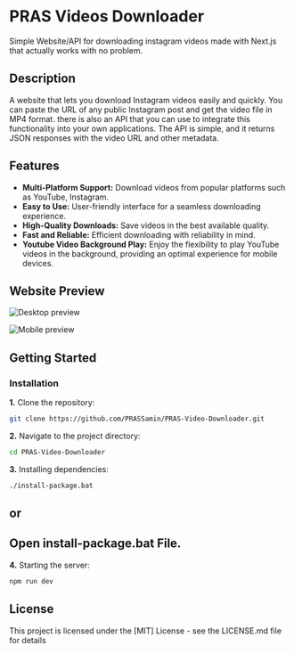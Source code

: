 # PRAS Videos Downloader

Simple Website/API for downloading instagram videos made with Next.js that actually works with no problem.

## Description

A website that lets you download Instagram videos easily and quickly. You can paste the URL of any public Instagram post and get the video file in MP4 format. there is also an API that you can use to integrate this functionality into your own applications. The API is simple, and it returns JSON responses with the video URL and other metadata.


## Features

- **Multi-Platform Support:** Download videos from popular platforms such as YouTube, Instagram.
- **Easy to Use:** User-friendly interface for a seamless downloading experience.
- **High-Quality Downloads:** Save videos in the best available quality.
- **Fast and Reliable:** Efficient downloading with reliability in mind.
- **Youtube Video Background Play:** Enjoy the flexibility to play YouTube videos in the background, providing an optimal experience for mobile devices.


## Website Preview

![Desktop preview](https://github.com/PRASSamin/Project-Preview/blob/main/PRAS-Downloader/PRAS-Downloader-DesktopView.jpg?raw=true)


![Mobile preview](https://github.com/PRASSamin/Project-Preview/blob/main/PRAS-Downloader/PRAS-Downloader-MobileView.jpg?raw=true)

## Getting Started

### Installation

**1.** Clone the repository:

```bash
git clone https://github.com/PRASSamin/PRAS-Video-Downloader.git
```

**2.** Navigate to the project directory:

```bash
cd PRAS-Video-Downloader
```


**3.** Installing dependencies:

```bash
./install-package.bat
```

## or

## Open install-package.bat File.


**4.** Starting the server:

```bash
npm run dev
```




## License

This project is licensed under the [MIT] License - see the LICENSE.md file for details
